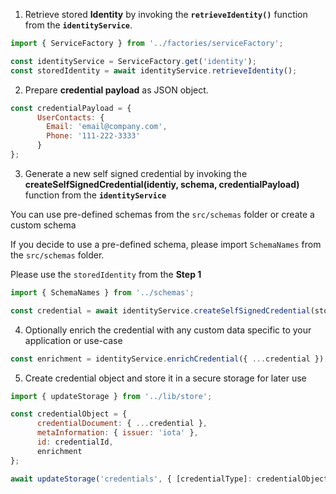 1. Retrieve stored **Identity** by invoking the **`retrieveIdentity()`** function from the **`identityService`**.

```js
import { ServiceFactory } from '../factories/serviceFactory';  
```

```js
const identityService = ServiceFactory.get('identity');
const storedIdentity = await identityService.retrieveIdentity();
```

2. Prepare **credential payload** as JSON object.

```js
const credentialPayload = {
      UserContacts: {
        Email: 'email@company.com',
        Phone: '111-222-3333'
      }
};
```

3. Generate a new self signed credential by invoking the **createSelfSignedCredential(identiy, schema, credentialPayload)** function from the **`identityService`** 

You can use pre-defined schemas from the `src/schemas` folder or create a custom schema

If you decide to use a pre-defined schema, please import `SchemaNames` from the `src/schemas` folder.

Please use the `storedIdentity` from the **Step 1** 

```js
import { SchemaNames } from '../schemas';
```

```js
const credential = await identityService.createSelfSignedCredential(storedIdentity, SchemaNames.CONTACT_DETAILS, credentialPayload);
```

4. Optionally enrich the credential with any custom data specific to your application or use-case

```js
const enrichment = identityService.enrichCredential({ ...credential });
```

5. Create credential object and store it in a secure storage for later use

```js
import { updateStorage } from '../lib/store';
```  

```js
const credentialObject = {
      credentialDocument: { ...credential },
      metaInformation: { issuer: 'iota' },
      id: credentialId,
      enrichment
};
```

```js
await updateStorage('credentials', { [credentialType]: credentialObject });
```